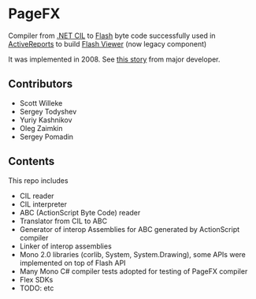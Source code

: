 # PageFX

Compiler from [.NET CIL](https://en.wikipedia.org/wiki/Common_Intermediate_Language) to [Flash](https://www.adobe.com/content/dam/acom/en/devnet/pdf/avm2overview.pdf) byte code successfully used in [ActiveReports](https://www.grapecity.com/activereports) to build [Flash Viewer](http://help.grapecity.com/activereports/webhelp/Legacy/ActiveReports6/topic124.html) (now legacy component)

It was implemented in 2008. See [this story](https://tsvbits.com/flash-viewer-story/) from major developer.

## Contributors

- Scott Willeke
- Sergey Todyshev
- Yuriy Kashnikov
- Oleg Zaimkin
- Sergey Pomadin

## Contents

This repo includes

- CIL reader
- CIL interpreter
- ABC (ActionScript Byte Code) reader 
- Translator from CIL to ABC
- Generator of interop Assemblies for ABC generated by ActionScript compiler
- Linker of interop assemblies
- Mono 2.0 libraries (corlib, System, System.Drawing), some APIs were implemented on top of Flash API
- Many Mono C# compiler tests adopted for testing of PageFX compiler
- Flex SDKs
- TODO: etc
